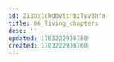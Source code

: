 ```yaml
---
id: 213bx1ckd0vitrbzlvv3hfn
title: 06_living_chapters
desc: ''
updated: 1703222936760
created: 1703222936760
---
```

